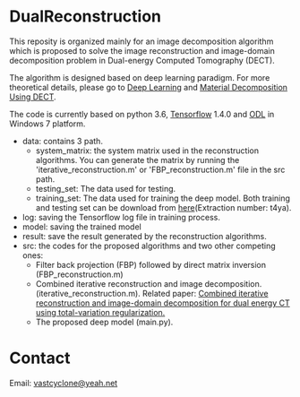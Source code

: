# DualReconstruction

This reposity is organized mainly for an image decomposition algorithm which is proposed to solve the image reconstruction and image-domain decomposition problem in Dual-energy Computed Tomography (DECT). <br>

The algorithm is designed based on deep learning paradigm. For more theoretical details, please go to [Deep Learning](http://www.deeplearningbook.org/) and [Material Decomposition Using DECT](https://pubs.rsna.org/doi/10.1148/rg.2016150220).<br>

The code is currently based on python 3.6, [Tensorflow](https://github.com/tensorflow/tensorflow) 1.4.0 and [ODL](https://github.com/odlgroup/odl) in Windows 7 platform. <br>

  * data: contains 3 path.
    * system_matrix: the system matrix used in the reconstruction algorithms. You can generate the matrix by running the 'iterative_reconstruction.m' or 'FBP_reconstruction.m' file in the src path.
    * testing_set: The data used for testing.
    * training_set: The data used for training the deep model. Both training and testing set can be download from [here](https://pan.baidu.com/s/1VfhTuNenuy2C6HAw1aWbZA)(Extraction number: t4ya).<br>
  * log: saving the Tensorflow log file in training process.
  * model: saving the trained model
  * result: save the result generated by the reconstruction algorithms.
  * src: the codes for the proposed algorithms and two other competing ones:
    * Filter back projection (FBP) followed by direct matrix inversion (FBP_reconstruction.m)
    * Combined iterative reconstruction and image decomposition. (iterative_reconstruction.m). Related paper: [Combined iterative reconstruction and image-domain decomposition for dual energy CT using total-variation regularization.](https://aapm.onlinelibrary.wiley.com/doi/abs/10.1118/1.4870375)
    * The proposed deep model (main.py).
    
# Contact
 Email: vastcyclone@yeah.net
